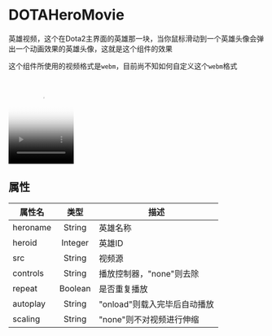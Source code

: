 # DOTAHeroMovie

英雄视频，这个在Dota2主界面的英雄那一块，当你鼠标滑动到一个英雄头像会弹出一个动画效果的英雄头像，这就是这个组件的效果

这个组件所使用的视频格式是`webm`，目前尚不知如何自定义这个`webm`格式

<video src="./imgs/npc_dota_hero_sven.webm" poster="./imgs/npc_dota_hero_sven.png" style="object-fit:fill;" width="128" height="169" autoplay="true" loop="true">
</video>

## 属性

| 属性名        | 类型      | 描述                       |
| ------------- |:--------:| -------------------------- |
| heroname      | String   | 英雄名称                   |
| heroid        | Integer  | 英雄ID                     |
| src           | String   | 视频源                     |
| controls      | String   | 播放控制器，"none"则去除     |
| repeat        | Boolean  | 是否重复播放                |
| autoplay      | String   | "onload"则载入完毕后自动播放 |
| scaling       | String   | "none"则不对视频进行伸缩 |
